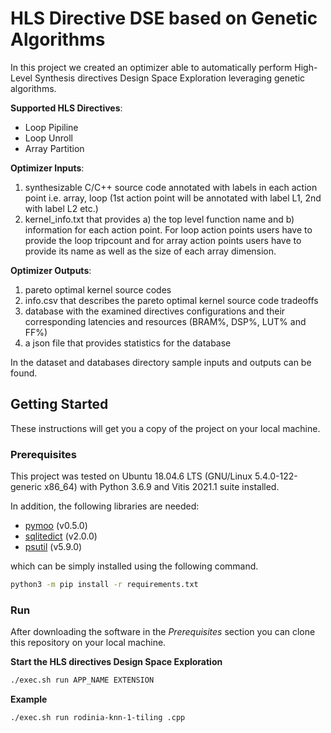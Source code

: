 # HLS Directive DSE based on Genetic Algorithms

In this project we created an optimizer able to automatically perform High-Level Synthesis directives Design Space Exploration leveraging genetic algorithms. 

**Supported HLS Directives**:
* Loop Pipiline
* Loop Unroll
* Array Partition

**Optimizer Inputs**:
1. synthesizable C/C++ source code annotated with labels in each action point i.e. array, loop (1st action point will be annotated with label L1, 2nd with label L2 etc.)
2. kernel_info.txt that provides a) the top level function name and b) information for each action point. For loop action points users have to provide the loop tripcount and for array action points users have to provide its name as well as the size of each array dimension.

**Optimizer Outputs**:
1. pareto optimal kernel source codes
2. info.csv that describes the pareto optimal kernel source code tradeoffs
3. database with the examined directives configurations and their corresponding latencies and resources (BRAM%, DSP%, LUT% and FF%)
4. a json file that provides statistics for the database

In the dataset and databases directory sample inputs and outputs can be found.

## Getting Started

These instructions will get you a copy of the project on your local machine.

### Prerequisites

This project was tested on Ubuntu 18.04.6 LTS (GNU/Linux 5.4.0-122-generic x86_64) with Python 3.6.9 and Vitis 2021.1 suite installed. 

In addition, the following libraries are needed:
* [pymoo](https://pypi.org/project/pymoo/) (v0.5.0)
* [sqlitedict](https://pypi.org/project/sqldict/) (v2.0.0)
* [psutil](https://pypi.org/project/psutil/) (v5.9.0)

which can be simply installed using the following command.

```bash
python3 -m pip install -r requirements.txt
```

### Run

After downloading the software in the *Prerequisites* section you can clone this repository on your local machine.

**Start the HLS directives Design Space Exploration**

```bash
./exec.sh run APP_NAME EXTENSION
```

**Example**

```bash
./exec.sh run rodinia-knn-1-tiling .cpp
```